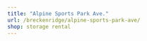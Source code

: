 ```yaml
---
title: "Alpine Sports Park Ave."
url: /breckenridge/alpine-sports-park-ave/
shop: storage rental
---
```

